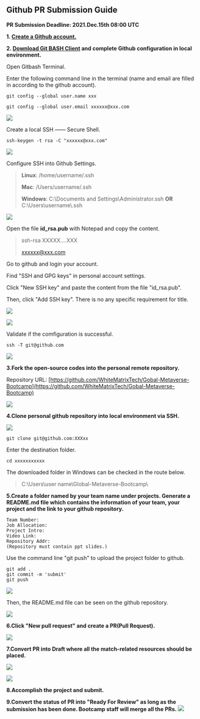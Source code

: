 ## Github PR Submission Guide ##

 **PR Submission Deadline: 2021.Dec.15th 08:00 UTC** 

**1. [Create a Github account.](https://github.com/)**

**2. [Download Git BASH Client](https://gitforwindows.org/) and complete Github configuration in local environment.**

   Open Gitbash Terminal.

   Enter the following command line in the terminal (name and email are filled in according to the github account).

    git config --global user.name xxx
   
    git config --global user.email xxxxxx@xxx.com

 ![](https://chainide-global-metaverse-bootcamp-pr-img.s3.ap-northeast-1.amazonaws.com/GITCONFIG.png)

   Create a local SSH —— Secure Shell.

    ssh-keygen -t rsa -C "xxxxxx@xxx.com" 
 ![](https://chainide-global-metaverse-bootcamp-pr-img.s3.ap-northeast-1.amazonaws.com/GenLocalSSH.png)

   Configure SSH into Github Settings.

> **Linux**: /home/username/.ssh
> 
> **Mac**:  /Users/username/.ssh
> 
> **Windows**: C:\Documents and Settings\Administrator\.ssh **OR** C:\Users\username\\.ssh


 ![](https://chainide-global-metaverse-bootcamp-pr-img.s3.ap-northeast-1.amazonaws.com/SSH_File.png)


Open the file **id_rsa.pub** with Notepad and copy the content.
> ssh-rsa XXXXX....XXX
>
>  xxxxxx@xxx.com

   Go to github and login your account.

   Find "SSH and GPG keys" in personal account settings.

   Click "New SSH key" and paste the content from the file "id_rsa.pub". 

   Then, click "Add SSH key". There is no any specific requirement for title.

   ![](https://chainide-global-metaverse-bootcamp-pr-img.s3.ap-northeast-1.amazonaws.com/GithubSettings.png)

   ![](https://chainide-global-metaverse-bootcamp-pr-img.s3.ap-northeast-1.amazonaws.com/SSH+and+GPG+keys.png)

Validate if the comfiguration is successful.

    ssh -T git@github.com

![](https://chainide-global-metaverse-bootcamp-pr-img.s3.ap-northeast-1.amazonaws.com/SSH_Validation.png)

**3.Fork the open-source codes into the personal remote repository.**

Repository URL: [https://github.com/WhiteMatrixTech/Gobal-Metaverse-Bootcamp](https://github.com/WhiteMatrixTech/Gobal-Metaverse-Bootcamp)

  ![](https://chainide-forum-img.s3.ap-northeast-1.amazonaws.com/8208.png)


**4.Clone personal github repository into local environment via SSH.**

  ![](https://chainide-global-metaverse-bootcamp-pr-img.s3.ap-northeast-1.amazonaws.com/Code_Clone_SSH.png)

    git clone git@github.com:XXXxx

  Enter the destination folder.

``` 
cd xxxxxxxxxxx
```

  The downloaded folder in Windows can be checked in the route below.
  
> C:\Users\user name\Global-Metaverse-Bootcamp\

**5.Create a folder named by your team name under projects. Generate a README.md file which contains the information of your team, your project and the link to your github repository.**

	Team Number:
	Job Allocation:
	Project Intro:
	Video Link:
	Repository Addr:
	(Repository must contain ppt slides.)

Use the command line "git push" to upload the project folder to github.

    git add .
    git commit -m 'submit'
    git push 

![](https://chainide-global-metaverse-bootcamp-pr-img.s3.ap-northeast-1.amazonaws.com/GitPush.png)

  Then, the README.md file can be seen on the github repository.

![](https://chainide-global-metaverse-bootcamp-pr-img.s3.ap-northeast-1.amazonaws.com/Github_README.png)

**6.Click "New pull request" and create a PR(Pull Request).**

![](https://chainide-forum-img.s3.ap-northeast-1.amazonaws.com/8213.png)

**7.Convert PR into Draft where all the match-related resources should be placed.**

![](https://chainide-global-metaverse-bootcamp-pr-img.s3.ap-northeast-1.amazonaws.com/ConvertPR2Draft.png)

![](https://chainide-forum-img.s3.ap-northeast-1.amazonaws.com/8237.png)

**8.Accomplish the project and submit.**

**9.Convert the status of PR into "Ready For Review" as long as the submission has been done. Bootcamp staff will merge all the PRs.**
![](https://chainide-global-metaverse-bootcamp-pr-img.s3.ap-northeast-1.amazonaws.com/Ready4View.png)

